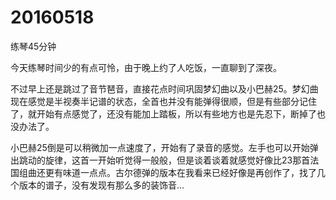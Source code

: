 # 20160518

练琴45分钟

今天练琴时间少的有点可怜，由于晚上约了人吃饭，一直聊到了深夜。

不过早上还是跳过了音节琶音，直接花点时间巩固梦幻曲以及小巴赫25。梦幻曲现在感觉是半视奏半记谱的状态，全首也并没有能弹得很顺，但是有些部分记住了，就开始有点感觉了，还没有能加上踏板，所以有些地方也是先忍下，断掉了也没办法了。

小巴赫25倒是可以稍微加一点速度了，开始有了录音的感觉。左手也可以开始弹出跳动的旋律，这首一开始听觉得一般般，但是谈着谈着就感觉好像比23那首法国组曲还更有味道一点点。古尔德弹的版本在我看来已经好像是再创作了，找了几个版本的谱子，没有发现有那么多的装饰音...
